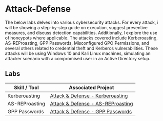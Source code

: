 # Attack-Defense

The below labs delves into various cybersecurity attacks. For every attack, i will be showing a step-by-step guide on execution, suggest preventive measures, and discuss detection capabilities. Additionally, I explore the use of honeypots where applicable. The attacks covered include Kerberoasting, AS-REProasting, GPP Passwords, Misconfigured GPO Permissions, and several others related to credential theft and Kerberos vulnerabilities. These attacks will be using Windows 10 and Kali Linux machines, simulating an attacker scenario with a compromised user in an Active Directory setup.


## Labs

| Skill / Tool                                        |                                    Associated Project                          |
|--------------------------------------------------------------|-----------------------------------------------------------------------|
| Kerberoasting | <a href="https://github.com/Matt4llan/Attack-Defense/blob/main/Kerberoasting.md">Attack & Defense - Kerberoasting</a>| 
| AS-REProasting | <a href="https://github.com/Matt4llan/Attack-Defense/blob/main/AS-REProasting.md">Attack & Defense - AS-REProasting</a>|
| GPP Passwords | <a href="https://github.com/Matt4llan/Attack-Defense/blob/main/AS-REProasting.md">Attack & Defense - GPP Passwords</a>|
